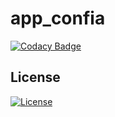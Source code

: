 # app_confia
[![Codacy Badge](https://api.codacy.com/project/badge/Grade/ed09a650b36948528147806762f9a70c)](https://www.codacy.com/manual/victorpb/app_confia?utm_source=github.com&amp;utm_medium=referral&amp;utm_content=lucassiqueira08/app_confia&amp;utm_campaign=Badge_Grade)

## License
[![License](https://img.shields.io/badge/License-Apache%202.0-blue.svg)](https://opensource.org/licenses/Apache-2.0)
